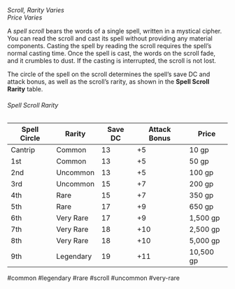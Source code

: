 *Scroll, Rarity Varies*  
*Price Varies*

A *spell scroll* bears the words of a single spell, written in a mystical cipher. You can read the scroll and cast its spell without providing any material components. Casting the spell by reading the scroll requires the spell’s normal casting time. Once the spell is cast, the words on the scroll fade, and it crumbles to dust. If the casting is interrupted, the scroll is not lost.

The circle of the spell on the scroll determines the spell’s save DC and attack bonus, as well as the scroll’s rarity, as shown in the **Spell Scroll Rarity** table.
###### Spell Scroll Rarity
| Spell Circle | Rarity | Save DC | Attack Bonus | Price |
| ------------ | ------ | ------- | ------------ | ----- |
| Cantrip | Common | 13 | +5 | 10 gp |
| 1st | Common | 13 | +5 | 50 gp |
| 2nd | Uncommon | 13 | +5 | 100 gp |
| 3rd | Uncommon | 15 | +7 | 200 gp |
| 4th | Rare | 15 | +7 | 350 gp |
| 5th | Rare | 17 | +9 | 650 gp |
| 6th | Very Rare | 17 | +9 | 1,500 gp |
| 7th | Very Rare | 18 | +10 | 2,500 gp |
| 8th | Very Rare | 18 | +10 | 5,000 gp |
| 9th | Legendary | 19 | +11 | 10,500 gp |

#common #legendary #rare #scroll #uncommon #very-rare
